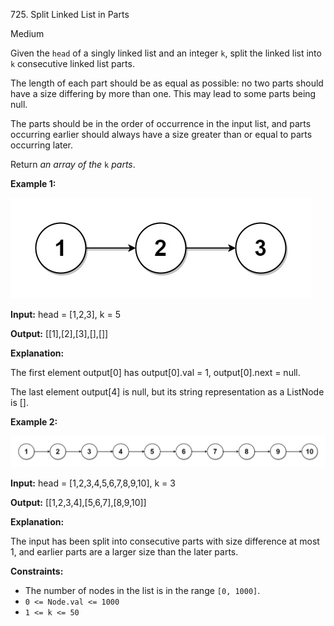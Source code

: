 725\. Split Linked List in Parts

Medium

Given the `head` of a singly linked list and an integer `k`, split the linked list into `k` consecutive linked list parts.

The length of each part should be as equal as possible: no two parts should have a size differing by more than one. This may lead to some parts being null.

The parts should be in the order of occurrence in the input list, and parts occurring earlier should always have a size greater than or equal to parts occurring later.

Return _an array of the_ `k` _parts_.

**Example 1:**

![](split1-lc.jpg)

**Input:** head = [1,2,3], k = 5

**Output:** [[1],[2],[3],[],[]]

**Explanation:** 

The first element output[0] has output[0].val = 1, output[0].next = null. 

The last element output[4] is null, but its string representation as a ListNode is [].

**Example 2:**

![](split2-lc.jpg)

**Input:** head = [1,2,3,4,5,6,7,8,9,10], k = 3

**Output:** [[1,2,3,4],[5,6,7],[8,9,10]]

**Explanation:** 

The input has been split into consecutive parts with size difference at most 1, and earlier parts are a larger size than the later parts.

**Constraints:**

*   The number of nodes in the list is in the range `[0, 1000]`.
*   `0 <= Node.val <= 1000`
*   `1 <= k <= 50`